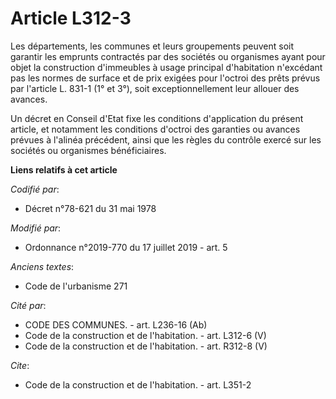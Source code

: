 # Article L312-3

Les départements, les communes et leurs groupements peuvent soit garantir les emprunts contractés par des sociétés ou
organismes ayant pour objet la construction d'immeubles à usage principal d'habitation n'excédant pas les normes de surface
et de prix exigées pour l'octroi des prêts prévus par l'article    L. 831-1 (1° et 3°), soit exceptionnellement leur allouer
des avances. 

Un décret en Conseil d'Etat fixe les conditions d'application du présent article, et notamment les conditions d'octroi des
garanties ou avances prévues à l'alinéa précédent, ainsi que les règles du contrôle exercé sur les sociétés ou organismes
bénéficiaires.

**Liens relatifs à cet article**

_Codifié par_:

  - Décret n°78-621 du 31 mai 1978

_Modifié par_:

  - Ordonnance n°2019-770 du 17 juillet 2019 - art. 5

_Anciens textes_:

  - Code de l'urbanisme 271

_Cité par_:

  - CODE DES COMMUNES. - art. L236-16 (Ab)
  - Code de la construction et de l'habitation. - art. L312-6 (V)
  - Code de la construction et de l'habitation. - art. R312-8 (V)

_Cite_:

  - Code de la construction et de l'habitation. - art. L351-2
